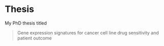 # Thesis

My PhD thesis titled

> Gene expression signatures for cancer cell line drug sensitivity and patient outcome
